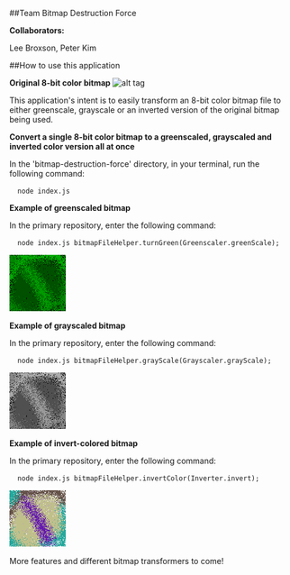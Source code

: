 ##Team Bitmap Destruction Force

**Collaborators:**

Lee Broxson, Peter Kim

##How to use this application

**Original 8-bit color bitmap**
![alt tag](../assets/bitmap.bmp)

This application's intent is to easily transform an 8-bit color bitmap file to either greenscale, grayscale or an inverted version of the original bitmap being used.

**Convert a single 8-bit color bitmap to a greenscaled, grayscaled and inverted color version all at once**

In the 'bitmap-destruction-force' directory, in your terminal, run the following command:

      node index.js

**Example of greenscaled bitmap**

In the primary repository, enter the following command:

      node index.js bitmapFileHelper.turnGreen(Greenscaler.greenScale);

![alt tag](./transformed-assets/greenscale-bitmap.bmp)

**Example of grayscaled bitmap**

In the primary repository, enter the following command:

      node index.js bitmapFileHelper.grayScale(Grayscaler.grayScale);

![alt tag](./transformed-assets/grayscale-bitmap.bmp)

**Example of invert-colored bitmap**

In the primary repository, enter the following command:

      node index.js bitmapFileHelper.invertColor(Inverter.invert);

![alt tag](./transformed-assets/inverted-bitmap.bmp)

More features and different bitmap transformers to come!
